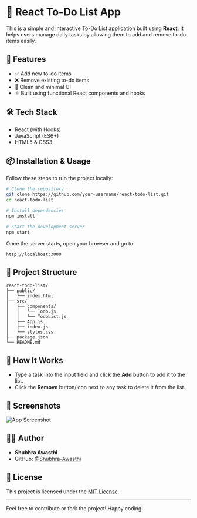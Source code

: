# 📝 React To-Do List App

This is a simple and interactive To-Do List application built using **React**. It helps users manage daily tasks by allowing them to add and remove to-do items easily.

## 🚀 Features

- ✅ Add new to-do items
- ❌ Remove existing to-do items
- 🎯 Clean and minimal UI
- ⚛️ Built using functional React components and hooks

## 🛠️ Tech Stack

- React (with Hooks)
- JavaScript (ES6+)
- HTML5 & CSS3

## 📦 Installation & Usage

Follow these steps to run the project locally:

```bash
# Clone the repository
git clone https://github.com/your-username/react-todo-list.git
cd react-todo-list

# Install dependencies
npm install

# Start the development server
npm start
```

Once the server starts, open your browser and go to:

```
http://localhost:3000
```

## 📁 Project Structure

```
react-todo-list/
├── public/
│   └── index.html
├── src/
│   ├── components/
│   │   └── Todo.js
│   │   └── TodoList.js
│   ├── App.js
│   ├── index.js
│   └── styles.css
├── package.json
└── README.md
```

## 🧱 How It Works

- Type a task into the input field and click the **Add** button to add it to the list.
- Click the **Remove** button/icon next to any task to delete it from the list.

## 📸 Screenshots

![App Screenshot](./assets/screenshot.png)

## 👨‍💻 Author

- **Shubhra Awasthi**
- GitHub: [@Shubhra-Awasthi](https://github.com/Shubhra-Awasthi)

## 📄 License

This project is licensed under the [MIT License](LICENSE).

---

Feel free to contribute or fork the project! Happy coding!
